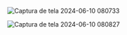 ![Captura de tela 2024-06-10 080733](https://github.com/cauelima777/CursoBussinessInteligence/assets/103838608/a3a30c12-7395-46c8-b859-4289f238363a)


![Captura de tela 2024-06-10 080827](https://github.com/cauelima777/CursoBussinessInteligence/assets/103838608/e695ddad-51f2-4144-9a7e-e83a3687ea75)
